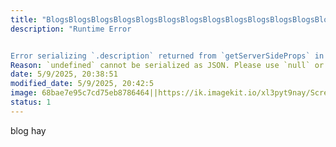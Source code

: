 ```yaml
---
title: "BlogsBlogsBlogsBlogsBlogsBlogsBlogsBlogsBlogsBlogsBlogsBlogsBlogsBlogsBlogsBlogs"
description: "Runtime Error


Error serializing `.description` returned from `getServerSideProps` in "/blogs/category/[slug]".
Reason: `undefined` cannot be serialized as JSON. Please use `null` or omit this value."
date: 5/9/2025, 20:38:51
modified_date: 5/9/2025, 20:42:5
image: 68bae7e95c7cd75eb8786464||https://ik.imagekit.io/xl3pyt9nay/Screenshot_2025-09-05_131826_75EfeBVTZ.png
status: 1
---
```


  <p>blog hay</p>